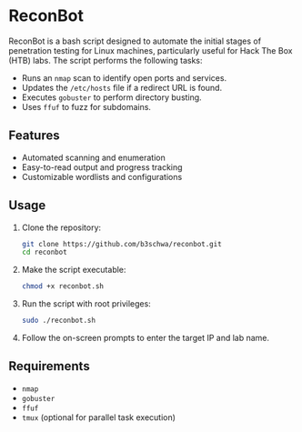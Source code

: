 # ReconBot

ReconBot is a bash script designed to automate the initial stages of penetration testing for Linux machines, particularly useful for Hack The Box (HTB) labs. The script performs the following tasks:

- Runs an `nmap` scan to identify open ports and services.
- Updates the `/etc/hosts` file if a redirect URL is found.
- Executes `gobuster` to perform directory busting.
- Uses `ffuf` to fuzz for subdomains.

## Features

- Automated scanning and enumeration
- Easy-to-read output and progress tracking
- Customizable wordlists and configurations

## Usage

1. Clone the repository:
    ```bash
    git clone https://github.com/b3schwa/reconbot.git
    cd reconbot
    ```

2. Make the script executable:
    ```bash
    chmod +x reconbot.sh
    ```

3. Run the script with root privileges:
    ```bash
    sudo ./reconbot.sh
    ```

4. Follow the on-screen prompts to enter the target IP and lab name.

## Requirements

- `nmap`
- `gobuster`
- `ffuf`
- `tmux` (optional for parallel task execution)

